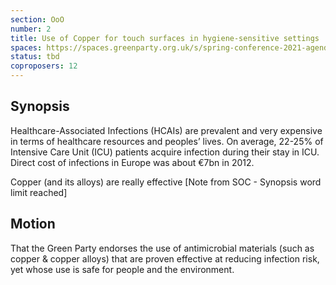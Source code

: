 ```yaml
---
section: OoO
number: 2
title: Use of Copper for touch surfaces in hygiene-sensitive settings
spaces: https://spaces.greenparty.org.uk/s/spring-conference-2021-agenda-forum2/?contentId=77797
status: tbd
coproposers: 12
---
```

## Synopsis

Healthcare-Associated Infections (HCAIs) are prevalent and very expensive in terms of healthcare resources and peoples’ lives. On average, 22-25% of Intensive Care Unit (ICU) patients acquire infection during their stay in ICU. Direct cost of infections in Europe was about €7bn in 2012.

Copper (and its alloys) are really effective [Note from SOC - Synopsis word limit reached]

## Motion

That the Green Party endorses the use of antimicrobial materials (such as copper & copper alloys) that are proven effective at reducing infection risk, yet whose use is safe for people and the environment.
